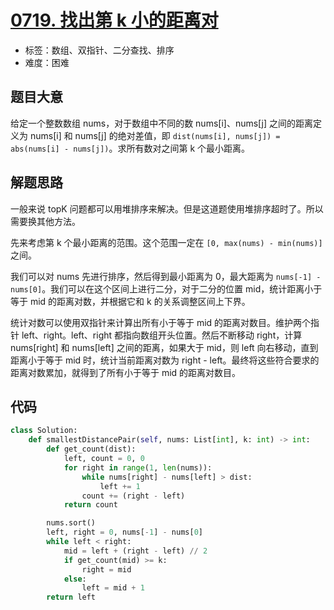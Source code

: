 # [0719. 找出第 k 小的距离对](https://leetcode.cn/problems/find-k-th-smallest-pair-distance/)

- 标签：数组、双指针、二分查找、排序
- 难度：困难

## 题目大意

给定一个整数数组 nums，对于数组中不同的数 nums[i]、nums[j] 之间的距离定义为 nums[i] 和 nums[j] 的绝对差值，即 `dist(nums[i], nums[j]) = abs(nums[i] - nums[j])`。求所有数对之间第 k 个最小距离。

## 解题思路

一般来说 topK 问题都可以用堆排序来解决。但是这道题使用堆排序超时了。所以需要换其他方法。

先来考虑第 k 个最小距离的范围。这个范围一定在 `[0, max(nums) - min(nums)]` 之间。

我们可以对 nums 先进行排序，然后得到最小距离为 0，最大距离为 `nums[-1] - nums[0]`。我们可以在这个区间上进行二分，对于二分的位置 mid，统计距离小于等于 mid 的距离对数，并根据它和 k 的关系调整区间上下界。

统计对数可以使用双指针来计算出所有小于等于 mid 的距离对数目。维护两个指针 left、right。left、right 都指向数组开头位置。然后不断移动 right，计算 nums[right] 和 nums[left] 之间的距离，如果大于 mid，则 left 向右移动，直到 距离小于等于 mid 时，统计当前距离对数为 right - left。最终将这些符合要求的距离对数累加，就得到了所有小于等于 mid 的距离对数目。

## 代码

```Python
class Solution:
    def smallestDistancePair(self, nums: List[int], k: int) -> int:
        def get_count(dist):
            left, count = 0, 0
            for right in range(1, len(nums)):
                while nums[right] - nums[left] > dist:
                    left += 1
                count += (right - left)
            return count

        nums.sort()
        left, right = 0, nums[-1] - nums[0]
        while left < right:
            mid = left + (right - left) // 2
            if get_count(mid) >= k:
                right = mid
            else:
                left = mid + 1
        return left
```

